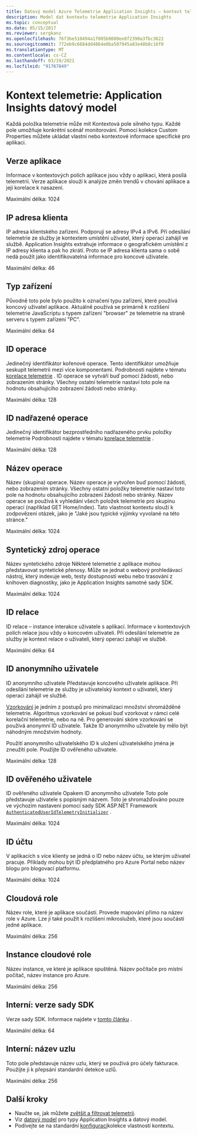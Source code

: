 ```yaml
---
title: Datový model Azure Telemetrie Application Insights – kontext telemetrie | Microsoft Docs
description: Model dat kontextu telemetrie Application Insights
ms.topic: conceptual
ms.date: 05/15/2017
ms.reviewer: sergkanz
ms.openlocfilehash: 76f3be510494a1f005b0080ee8f2390a3fbc3622
ms.sourcegitcommit: 772eb9c6684dd4864e0ba507945a83e48b8c16f0
ms.translationtype: MT
ms.contentlocale: cs-CZ
ms.lasthandoff: 03/19/2021
ms.locfileid: "91767849"
---
```

# <a name="telemetry-context-application-insights-data-model"></a>Kontext telemetrie: Application Insights datový model

Každá položka telemetrie může mít Kontextová pole silného typu. Každé pole umožňuje konkrétní scénář monitorování. Pomocí kolekce Custom Properties můžete ukládat vlastní nebo kontextové informace specifické pro aplikaci.


## <a name="application-version"></a>Verze aplikace

Informace v kontextových polích aplikace jsou vždy o aplikaci, která posílá telemetrii. Verze aplikace slouží k analýze změn trendů v chování aplikace a její korelace k nasazení.

Maximální délka: 1024


## <a name="client-ip-address"></a>IP adresa klienta

IP adresa klientského zařízení. Podporují se adresy IPv4 a IPv6. Při odesílání telemetrie ze služby je kontextem umístění uživatel, který operaci zahájil ve službě. Application Insights extrahuje informace o geografickém umístění z IP adresy klienta a pak ho zkrátí. Proto se IP adresa klienta sama o sobě nedá použít jako identifikovatelná informace pro koncové uživatele. 

Maximální délka: 46


## <a name="device-type"></a>Typ zařízení

Původně toto pole bylo použito k označení typu zařízení, které používá koncový uživatel aplikace. Aktuálně používá se primárně k rozlišení telemetrie JavaScriptu s typem zařízení "browser" ze telemetrie na straně serveru s typem zařízení "PC".

Maximální délka: 64


## <a name="operation-id"></a>ID operace

Jedinečný identifikátor kořenové operace. Tento identifikátor umožňuje seskupit telemetrii mezi více komponentami. Podrobnosti najdete v tématu [korelace telemetrie](./correlation.md) . ID operace se vytváří buď pomocí žádosti, nebo zobrazením stránky. Všechny ostatní telemetrie nastaví toto pole na hodnotu obsahujícího zobrazení žádosti nebo stránky. 

Maximální délka: 128


## <a name="parent-operation-id"></a>ID nadřazené operace

Jedinečný identifikátor bezprostředního nadřazeného prvku položky telemetrie Podrobnosti najdete v tématu [korelace telemetrie](./correlation.md) .

Maximální délka: 128


## <a name="operation-name"></a>Název operace

Název (skupina) operace. Název operace je vytvořen buď pomocí žádosti, nebo zobrazením stránky. Všechny ostatní položky telemetrie nastaví toto pole na hodnotu obsahujícího zobrazení žádosti nebo stránky. Název operace se používá k vyhledání všech položek telemetrie pro skupinu operací (například GET Home/index). Tato vlastnost kontextu slouží k zodpovězení otázek, jako je "Jaké jsou typické výjimky vyvolané na této stránce."

Maximální délka: 1024


## <a name="synthetic-source-of-the-operation"></a>Syntetický zdroj operace

Název syntetického zdroje Některé telemetrie z aplikace mohou představovat syntetické přenosy. Může se jednat o webový prohledávací nástroj, který indexuje web, testy dostupnosti webu nebo trasování z knihoven diagnostiky, jako je Application Insights samotné sady SDK.

Maximální délka: 1024


## <a name="session-id"></a>ID relace

ID relace – instance interakce uživatele s aplikací. Informace v kontextových polích relace jsou vždy o koncovém uživateli. Při odesílání telemetrie ze služby je kontext relace o uživateli, který operaci zahájil ve službě.

Maximální délka: 64


## <a name="anonymous-user-id"></a>ID anonymního uživatele

ID anonymního uživatele Představuje koncového uživatele aplikace. Při odesílání telemetrie ze služby je uživatelský kontext o uživateli, který operaci zahájil ve službě.

[Vzorkování](./sampling.md) je jedním z postupů pro minimalizaci množství shromážděné telemetrie. Algoritmus vzorkování se pokusí buď vzorkovat v rámci celé korelační telemetrie, nebo na ně. Pro generování skóre vzorkování se používá anonymní ID uživatele. Takže ID anonymního uživatele by mělo být náhodným množstvím hodnoty. 

Použití anonymního uživatelského ID k uložení uživatelského jména je zneužití pole. Použijte ID ověřeného uživatele.

Maximální délka: 128


## <a name="authenticated-user-id"></a>ID ověřeného uživatele

ID ověřeného uživatele Opakem ID anonymního uživatele Toto pole představuje uživatele s popisným názvem. Toto je shromažďováno pouze ve výchozím nastavení pomocí sady SDK ASP.NET Framework [`AuthenticatedUserIdTelemetryInitializer`](https://github.com/microsoft/ApplicationInsights-dotnet/blob/develop/WEB/Src/Web/Web/AuthenticatedUserIdTelemetryInitializer.cs) .  

Maximální délka: 1024


## <a name="account-id"></a>ID účtu

V aplikacích s více klienty se jedná o ID nebo název účtu, se kterým uživatel pracuje. Příklady mohou být ID předplatného pro Azure Portal nebo název blogu pro blogovací platformu.

Maximální délka: 1024


## <a name="cloud-role"></a>Cloudová role

Název role, které je aplikace součástí. Provede mapování přímo na název role v Azure. Lze ji také použít k rozlišení mikroslužeb, které jsou součástí jedné aplikace.

Maximální délka: 256


## <a name="cloud-role-instance"></a>Instance cloudové role

Název instance, ve které je aplikace spuštěná. Název počítače pro místní počítač, název instance pro Azure.

Maximální délka: 256


## <a name="internal-sdk-version"></a>Interní: verze sady SDK

Verze sady SDK. Informace najdete v [tomto článku](https://github.com/MohanGsk/ApplicationInsights-Home/blob/master/EndpointSpecs/SDK-VERSIONS.md) .

Maximální délka: 64


## <a name="internal-node-name"></a>Interní: název uzlu

Toto pole představuje název uzlu, který se používá pro účely fakturace. Použijte ji k přepsání standardní detekce uzlů.

Maximální délka: 256


## <a name="next-steps"></a>Další kroky

- Naučte se, jak můžete [zvětšit a filtrovat telemetrii](./api-filtering-sampling.md).
- Viz [datový model](data-model.md) pro typy Application Insights a datový model.
- Podívejte se na standardní [konfiguraci](./configuration-with-applicationinsights-config.md#telemetry-initializers-aspnet)kolekce vlastností kontextu.

